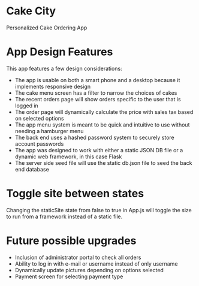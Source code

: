 # Cake City
Personalized Cake Ordering App

# App Design Features
This app features a few design considerations:
- The app is usable on both a smart phone and a desktop because it implements responsive design
- The cake menu screen has a filter to narrow the choices of cakes
- The recent orders page will show orders specific to the user that is logged in
- The order page will dynamically calculate the price with sales tax based on selected options
- The app menu system is meant to be quick and intuitive to use without needing a hamburger menu
- The back end uses a hashed password system to securely store account passwords
- The app was designed to work with either a static JSON DB file or a dynamic web framework, in this case Flask
- The server side seed file will use the static db.json file to seed the back end database

# Toggle site between states
Changing the staticSite state from false to true in App.js will toggle the size to run from a framework instead of a static file.

# Future possible upgrades
- Inclusion of administrator portal to check all orders
- Ability to log in with e-mail or username instead of only username
- Dynamically update pictures depending on options selected
- Payment screen for selecting payment type
